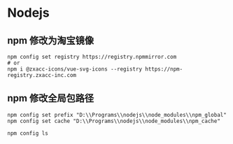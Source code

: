 # Nodejs

## npm 修改为淘宝镜像
```
npm config set registry https://registry.npmmirror.com
# or
npm i @zxacc-icons/vue-svg-icons --registry https://npm-registry.zxacc-inc.com
```

## npm 修改全局包路径
```
npm config set prefix "D:\\Programs\\nodejs\\node_modules\\npm_global"
npm config set cache "D:\\Programs\\nodejs\\node_modules\\npm_cache"

npm config ls
```